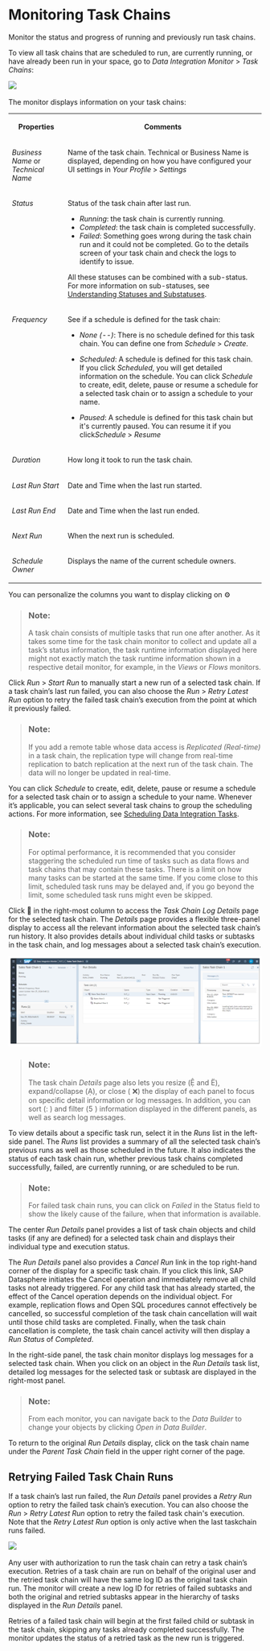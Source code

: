 <!-- loio4142201ec1aa49faad89a688a2f1852c -->

<link rel="stylesheet" type="text/css" href="../css/sap-icons.css"/>

# Monitoring Task Chains

Monitor the status and progress of running and previously run task chains.

To view all task chains that are scheduled to run, are currently running, or have already been run in your space, go to *Data Integration Monitor* \> *Task Chains*:

![](images/Task_Chain_Example_04c0f7d.jpg)

The monitor displays information on your task chains:


<table>
<tr>
<th valign="top">

Properties

</th>
<th valign="top">

Comments

</th>
</tr>
<tr>
<td valign="top">

*Business Name* or *Technical Name*

</td>
<td valign="top">

Name of the task chain. Technical or Business Name is displayed, depending on how you have configured your UI settings in *Your Profile* \> *Settings*

</td>
</tr>
<tr>
<td valign="top">

*Status*

</td>
<td valign="top">

Status of the task chain after last run.

-   *Running*: the task chain is currently running.
-   *Completed*: the task chain is completed successfully.
-   *Failed*: Something goes wrong during the task chain run and it could not be completed. Go to the details screen of your task chain and check the logs to identify to issue.

All these statuses can be combined with a sub-status. For more information on sub-statuses, see [Understanding Statuses and Substatuses](understanding-statuses-and-substatuses-19cb5bd.md).

</td>
</tr>
<tr>
<td valign="top">

*Frequency*

</td>
<td valign="top">

See if a schedule is defined for the task chain:

-   *None \(--\)*: There is no schedule defined for this task chain. You can define one from *Schedule* \> *Create*.

-   *Scheduled*: A schedule is defined for this task chain. If you click *Scheduled*, you will get detailed information on the schedule. You can click *Schedule* to create, edit, delete, pause or resume a schedule for a selected task chain or to assign a schedule to your name.
-   *Paused*: A schedule is defined for this task chain but it's currently paused. You can resume it if you click*Schedule* \> *Resume*



</td>
</tr>
<tr>
<td valign="top">

*Duration*

</td>
<td valign="top">

How long it took to run the task chain.

</td>
</tr>
<tr>
<td valign="top">

*Last Run Start*

</td>
<td valign="top">

Date and Time when the last run started.

</td>
</tr>
<tr>
<td valign="top">

*Last Run End*

</td>
<td valign="top">

Date and Time when the last run ended.

</td>
</tr>
<tr>
<td valign="top">

*Next Run*

</td>
<td valign="top">

When the next run is scheduled.

</td>
</tr>
<tr>
<td valign="top">

*Schedule Owner*

</td>
<td valign="top">

Displays the name of the current schedule owners.

</td>
</tr>
</table>

You can personalize the columns you want to display clicking on :gear:

> ### Note:  
> A task chain consists of multiple tasks that run one after another. As it takes some time for the task chain monitor to collect and update all a task’s status information, the task runtime information displayed here might not exactly match the task runtime information shown in a respective detail monitor, for example, in the *Views* or *Flows* monitors.

Click *Run* \> *Start Run* to manually start a new run of a selected task chain. If a task chain’s last run failed, you can also choose the *Run* \> *Retry Latest Run* option to retry the failed task chain’s execution from the point at which it previously failed.

> ### Note:  
> If you add a remote table whose data access is *Replicated \(Real-time\)* in a task chain, the replication type will change from real-time replication to batch replication at the next run of the task chain. The data will no longer be updated in real-time.

You can click *Schedule* to create, edit, delete, pause or resume a schedule for a selected task chain or to assign a schedule to your name. Whenever it’s applicable, you can select several task chains to group the scheduling actions. For more information, see [Scheduling Data Integration Tasks](scheduling-data-integration-tasks-7fa0762.md).

> ### Note:  
> For optimal performance, it is recommended that you consider staggering the scheduled run time of tasks such as data flows and task chains that may contain these tasks. There is a limit on how many tasks can be started at the same time. If you come close to this limit, scheduled task runs may be delayed and, if you go beyond the limit, some scheduled task runs might even be skipped.

Click <span class="FPA-icons-V3"></span> in the right-most column to access the *Task Chain Log Details* page for the selected task chain. The *Details* page provides a flexible three-panel display to access all the relevant information about the selected task chain’s run history. It also provides details about individual child tasks or subtasks in the task chain, and log messages about a selected task chain’s execution.

![](images/Task_Chain_Runs_86dce77.png)

> ### Note:  
> The task chain *Details* page also lets you resize \(<span class="SAP-icons-V5"></span> and <span class="SAP-icons-V5"></span>\), expand/collapse \(<span class="SAP-icons-V5"></span>\), or close \( :x:\) the display of each panel to focus on specific detail information or log messages. In addition, you can sort \(<span class="SAP-icons-V5"></span> \) and filter \(<span class="SAP-icons-V5"></span> \) information displayed in the different panels, as well as search log messages.

To view details about a specific task run, select it in the *Runs* list in the left-side panel. The *Runs* list provides a summary of all the selected task chain’s previous runs as well as those scheduled in the future. It also indicates the status of each task chain run, whether previous task chains completed successfully, failed, are currently running, or are scheduled to be run.

> ### Note:  
> For failed task chain runs, you can click on *Failed* in the Status field to show the likely cause of the failure, when that information is available.

The center *Run Details* panel provides a list of task chain objects and child tasks \(if any are defined\) for a selected task chain and displays their individual type and execution status.

The *Run Details* panel also provides a *Cancel Run* link in the top right-hand corner of the display for a specific task chain. If you click this link, SAP Datasphere initiates the Cancel operation and immediately remove all child tasks not already triggered. For any child task that has already started, the effect of the Cancel operation depends on the individual object. For example, replication flows and Open SQL procedures cannot effectively be cancelled, so successful completion of the task chain cancellation will wait until those child tasks are completed. Finally, when the task chain cancellation is complete, the task chain cancel activity will then display a *Run Status* of *Completed*.

In the right-side panel, the task chain monitor displays log messages for a selected task chain. When you click on an object in the *Run Details* task list, detailed log messages for the selected task or subtask are displayed in the right-most panel.

> ### Note:  
> From each monitor, you can navigate back to the *Data Builder* to change your objects by clicking *Open in Data Builder*.

To return to the original *Run Details* display, click on the task chain name under the *Parent Task Chain* field in the upper right corner of the page.



<a name="loio4142201ec1aa49faad89a688a2f1852c__section_xkj_31l_dvb"/>

## Retrying Failed Task Chain Runs

If a task chain’s last run failed, the *Run Details* panel provides a *Retry Run* option to retry the failed task chain’s execution. You can also choose the *Run* \> *Retry Latest Run* option to retry the failed task chain's execution. Note that the *Retry Latest Run* option is only active when the last taskchain runs failed.

![](images/Task_Chain_Retry_Run_9896a10.jpg)

Any user with authorization to run the task chain can retry a task chain’s execution. Retries of a task chain are run on behalf of the original user and the retried task chain will have the same log ID as the original task chain run. The monitor will create a new log ID for retries of failed subtasks and both the original and retried subtasks appear in the hierarchy of tasks displayed in the *Run Details* panel.

Retries of a failed task chain will begin at the first failed child or subtask in the task chain, skipping any tasks already completed successfully. The monitor updates the status of a retried task as the new run is triggered.

